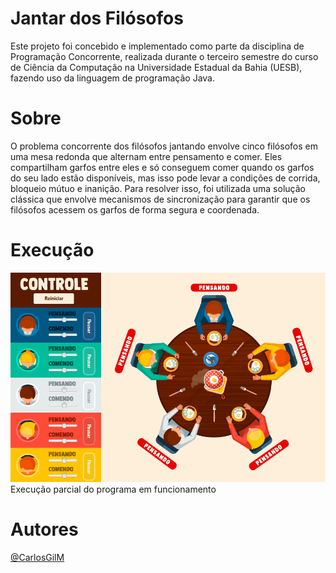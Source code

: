 # Jantar dos Filósofos
 Este projeto foi concebido e implementado como parte da disciplina de Programação Concorrente, realizada durante o terceiro semestre do curso de Ciência da Computação na Universidade Estadual da Bahia (UESB), fazendo uso da linguagem de programação Java.

# Sobre

 O problema concorrente dos filósofos jantando envolve cinco filósofos em uma mesa redonda que alternam entre pensamento e comer. Eles compartilham garfos entre eles e só conseguem comer quando os garfos do seu lado estão disponíveis, mas isso pode levar a condições de corrida, bloqueio mútuo e inanição. Para resolver isso, foi utilizada uma solução clássica que envolve mecanismos de sincronização para garantir que os filósofos acessem os garfos de forma segura e coordenada.

 # Execução
<img width="720" src="assets/ExecJantarFil.gif">
Execução parcial do programa em funcionamento

# Autores
[@CarlosGilM](https://github.com/CarlosGilM)
